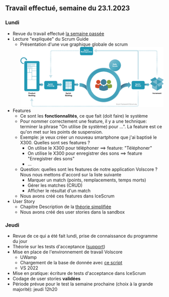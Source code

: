## Travail effectué, semaine du 23.1.2023

### Lundi 

- Revue du travail effectué [la semaine passée](Semaine1.md)
- Lecture "expliquée" du Scrum Guide
  - Présentation d'une vue graphique globale de scrum ![](../Supports/scrum_framework.png)
- Features
    - Ce sont les **fonctionnalités**, ce que fait (doit faire) le système
    - Pour nommer correctement une feature, il y a une technique: terminer la phrase "On utilise (le système) pour ...". La feature est ce qu'on met sur les points de suspension.
    - Exemple: je veux créer un nouveau smartphone que j'ai baptisé le X300. Quelles sont ses features ?
        - On utilise le X300 pour téléphoner  ==> feature: "Téléphoner"
        - On utilise le X300 pour enregistrer des sons  ==>  feature "Enregistrer des sons"
        - ...
    - Question: quelles sont les features de notre application Volscore ? Nous nous mettons d'accord sur la liste suivante
        - Marquer un match (points, remplacements, temps morts)
        - Gérer les matches (CRUD)
        - Afficher le résultat d'un match
    - Nous avons créé ces features dans IceScrum
- User Story
    - Chapitre Description de la [théorie simplifiée](../Supports/User%20Stories.pdf)
    - Nous avons créé des user stories dans la sandbox

### Jeudi 

- Revue de ce qui a été fait lundi, prise de connaissance du programme du jour
- Théorie sur les tests d'acceptance ([support](../Supports/User%20Stories.pdf)) 
- Mise en place de l'environnement de travail Volscore
  - UWamp
  - Chargement de la base de donnée avec [ce script](https://github.com/XCarrel/Volscore/blob/main/Volscore/Resources/volscore.sql)
  - VS 2022
- Mise en pratique: écriture de tests d'acceptance dans IceScrum
- Codage de user stories **validées**
- Période prévue pour le test la semaine prochaine (choix à la grande majorité): jeudi 12h20
